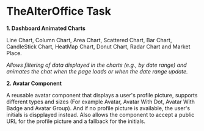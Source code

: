 # TheAlterOffice Task

**1. Dashboard Animated Charts**

  Line Chart, Column Chart, Area Chart, Scattered Chart, Bar Chart, CandleStick Chart, HeatMap Chart, Donut Chart, Radar Chart and Market Place.

  *Allows filtering of data displayed in the charts (e.g., by date range) and animates the chat when the page loads or when the date range update.*

  **2. Avatar Component**

  A reusable avatar component that displays a user's profile picture, supports different types and sizes (For example Avatar, Avatar With Dot, Avatar With Badge and Avatar Group). And if no profile picture is available, the user's initials is dispplayed instead. Also allows the component to accept a public URL for the profile picture and a fallback for the initials.
